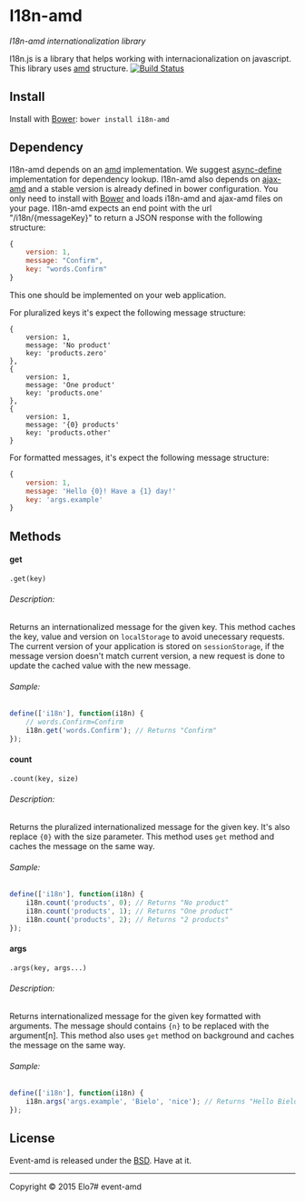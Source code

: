 # I18n-amd
_I18n-amd internationalization library_

I18n.js is a library that helps working with internacionalization on javascript. This library uses [amd](http://en.wikipedia.org/wiki/Asynchronous_module_definition) structure.
[![Build Status](https://travis-ci.org/elo7/i18n-amd.svg?branch=master)](https://travis-ci.org/elo7/i18n-amd)

## Install

Install with [Bower](http://bower.io): `bower install i18n-amd`

## Dependency

I18n-amd depends on an [amd](http://en.wikipedia.org/wiki/Asynchronous_module_definition) implementation. We suggest [async-define](https://gist.github.com/sergiolopes/5778124) implementation for dependency lookup.
I18n-amd also depends on [ajax-amd](https://github.com/elo7/ajax-amd) and a stable version is already defined in bower configuration. You only need to install with [Bower](http://bower.io) and loads i18n-amd and ajax-amd files on your page.
I18n-amd expects an end point with the url "/i18n/{messageKey}" to return a JSON response with the following structure:
```js
{
	version: 1,
	message: "Confirm",
	key: "words.Confirm"
}
```
This one should be implemented on your web application.

For pluralized keys it's expect the following message structure:
```
{
	version: 1,
	message: 'No product'
	key: 'products.zero'
},
{
	version: 1,
	message: 'One product'
	key: 'products.one'
},
{
	version: 1,
	message: '{0} products'
	key: 'products.other'
}
```

For formatted messages, it's expect the following message structure:
```js
{
	version: 1,
	message: 'Hello {0}! Have a {1} day!'
	key: 'args.example'
}
```

## Methods

#### get
`.get(key)`

###### Description:
Returns an internationalized message for the given key. This method caches the key, value and version on `localStorage` to avoid unecessary requests. The current version of your application is stored on `sessionStorage`, if the message version doesn't match current version, a new request is done to update the cached value with the new message.

###### Sample:
``` js
define(['i18n'], function(i18n) {
	// words.Confirm=Confirm
	i18n.get('words.Confirm'); // Returns "Confirm"
});
```
#### count
`.count(key, size)`

###### Description:
Returns the pluralized internationalized message for the given key. It's also replace `{0}` with the size parameter. This method uses `get` method and caches the message on the same way.

###### Sample:
``` js
define(['i18n'], function(i18n) {
	i18n.count('products', 0); // Returns "No product"
	i18n.count('products', 1); // Returns "One product"
	i18n.count('products', 2); // Returns "2 products"
});
```
#### args
`.args(key, args...)`

###### Description:
Returns internationalized message for the given key formatted with arguments. The message should contains `{n}` to be replaced with the argument[n]. This method also uses `get` method on background and caches the message on the same way.

###### Sample:
``` js
define(['i18n'], function(i18n) {
	i18n.args('args.example', 'Bielo', 'nice'); // Returns "Hello Bielo! Have a nice day!"
});
```

## License

Event-amd is released under the [BSD](https://github.com/elo7/i18n-amd/blob/master/LICENSE). Have at it.

* * *

Copyright :copyright: 2015 Elo7# event-amd
